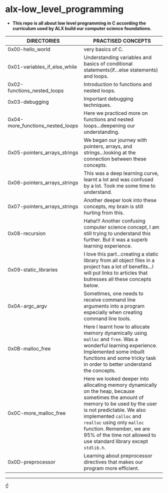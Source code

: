 # alx-low_level_programming #
- **This repo is all about low level programming in C according the curriculum used by ALX build our computer science foundations.**

DIRECTORIES | PRACTISED CONCEPTS
----------- | ------------------
0x00-hello_world | very basics of C.
0x01-variables_if_else_while | Understanding variables and basics of conditional statements(if...else statements) and loops.
0x02-functions_nested_loops | Introduction to functions and nested loops.
0x03-debugging | Important debugging techniques.
0x04-more_functions_nested_loops | Here we practiced more on functions and nested loops...deepening our understanding.
0x05-pointers_arrays_strings | We began our journey with pointers, arrays, and strings...looking at the connection between these concepts.
0x06-pointers_arrays_strings | This was a deep learning curve, learnt a lot and was confused by a lot. Took me some time to understand.
0x07-pointers_arrays_strings | Another deeper look into these concepts, my brain is still hurting from this.
0x08-recursion | Haha!!! Another confusing computer science concept, I am still trying to understand this further. But it was a superb learning experience.
0x09-static_libraries | I love this part...creating a static library from all object files in a project has a lot of benefits...I will put links to articles that butresses all these concepts below.
0x0A-argc_argv | Sometimes, one needs to receive command line arguments into a program especially when creating command line tools.
0x0B-malloc_free | Here I learnt how to allocate memory dynamically using `malloc` and `free`. Was a wonderful learning experience. Implemented some inbuilt functions and some tricky task in order to better understand the concepts.
0x0C-more_malloc_free | Here we looked deeper into allocating memory dynamically on the heap, because sometimes the amount of memory to be used by the user is not predictable. We also implemented `calloc` and `realloc` using only `malloc` function. Remember, we are 95% of the time not allowed to use standard library except `stdlib.h`.
0x0D-preprocessor | Learning about preprocessor directives that makes our program more efficient.

---

:point_up:
